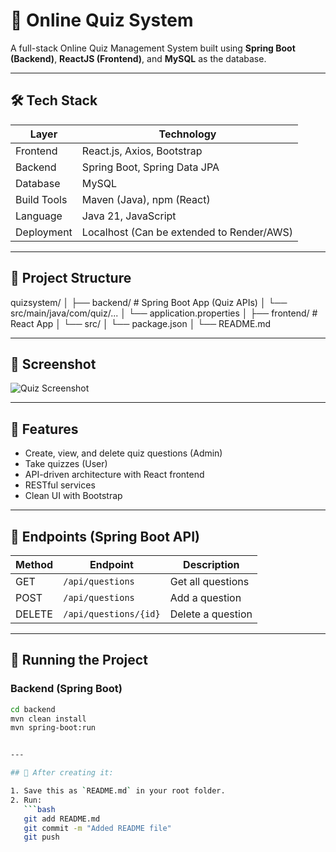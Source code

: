 # 📝 Online Quiz System

A full-stack Online Quiz Management System built using **Spring Boot (Backend)**, **ReactJS (Frontend)**, and **MySQL** as the database.

---

## 🛠️ Tech Stack

| Layer       | Technology          |
|-------------|---------------------|
| Frontend    | React.js, Axios, Bootstrap |
| Backend     | Spring Boot, Spring Data JPA |
| Database    | MySQL |
| Build Tools | Maven (Java), npm (React) |
| Language    | Java 21, JavaScript |
| Deployment  | Localhost (Can be extended to Render/AWS) |

---

## 📂 Project Structure

quizsystem/
│
├── backend/ # Spring Boot App (Quiz APIs)
│ └── src/main/java/com/quiz/...
│ └── application.properties
│
├── frontend/ # React App
│ └── src/
│ └── package.json
│
└── README.md


---

## 📸 Screenshot

![Quiz Screenshot](./online-quiz-system-frontend-screenshot.png)

---

## 🚀 Features

- Create, view, and delete quiz questions (Admin)
- Take quizzes (User)
- API-driven architecture with React frontend
- RESTful services
- Clean UI with Bootstrap

---

## 🎯 Endpoints (Spring Boot API)

| Method | Endpoint           | Description           |
|--------|--------------------|-----------------------|
| GET    | `/api/questions`   | Get all questions     |
| POST   | `/api/questions`   | Add a question        |
| DELETE | `/api/questions/{id}` | Delete a question |

---

## 🧪 Running the Project

### Backend (Spring Boot)

```bash
cd backend
mvn clean install
mvn spring-boot:run


---

## 🔄 After creating it:

1. Save this as `README.md` in your root folder.
2. Run:
   ```bash
   git add README.md
   git commit -m "Added README file"
   git push
